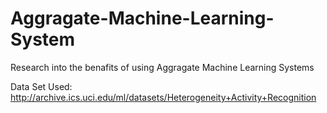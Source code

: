 # Aggragate-Machine-Learning-System
Research into the benafits of using Aggragate Machine Learning Systems

Data Set Used:
http://archive.ics.uci.edu/ml/datasets/Heterogeneity+Activity+Recognition


